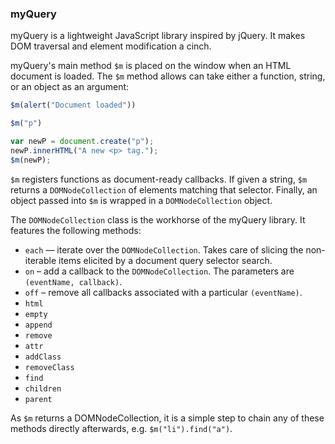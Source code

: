 ### myQuery

myQuery is a lightweight JavaScript library inspired by jQuery. It makes DOM traversal and element modification a cinch.

myQuery's main method `$m` is placed on the window when an HTML document is loaded. The `$m` method allows can take either a function, string, or an object as an argument:

```javascript
$m(alert("Document loaded"))

$m("p")

var newP = document.create("p");
newP.innerHTML("A new <p> tag.");
$m(newP);
```

`$m` registers functions as document-ready callbacks. If given a string, `$m` returns a `DOMNodeCollection` of elements matching that selector. Finally, an object passed into `$m` is wrapped in a `DOMNodeCollection` object.

The `DOMNodeCollection` class is the workhorse of the myQuery library. It features the following methods: 

* `each` — iterate over the `DOMNodeCollection`. Takes care of slicing the non-iterable items elicited by a document query selector search. 
* `on` – add a callback to the `DOMNodeCollection`. The parameters are `(eventName, callback)`.
* `off` – remove all callbacks associated with a particular `(eventName)`.
* `html`
* `empty`
* `append`
* `remove`
* `attr`
* `addClass`
* `removeClass`
* `find`
* `children`
* `parent`

As `$m` returns a DOMNodeCollection, it is a simple step to chain any of these methods directly afterwards, e.g. `$m("li").find("a")`.
